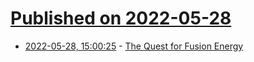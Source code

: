 # [Published on 2022-05-28](index.md)

* [2022-05-28, 15:00:25](https://news.ycombinator.com/item?id=31540846) - [The Quest for Fusion Energy](https://inference-review.com/article/the-quest-for-fusion-energy)
